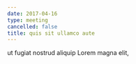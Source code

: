 ```yaml
---
date: 2017-04-16
type: meeting
cancelled: false
title: quis sit ullamco aute
---
```

ut fugiat nostrud aliquip Lorem magna elit,